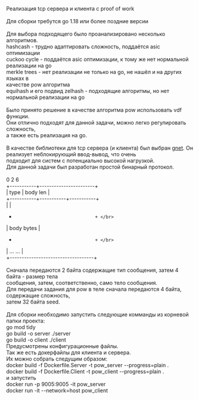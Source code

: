 Реализация tcp сервера и клиента с proof of work</br>
</br>
Для сборки требутся go 1.18 или более поздние версии</br>
</br>
Для выбора подходящего было проанализировано несколько алгоритмов.</br>
hashcash - трудно адаптировать сложность, поддаётся asic оптимизации</br>
cuckoo cycle - поддаётся asic оптимизации, к тому же нет нормальной реализации на go</br>
merkle trees - нет реализации не только на go, не нашёл и на других языках в </br>
качестве pow алгоритма</br>
equihash и его подвид zelhash - подходящие алгоритмы, но нет нормальной реализации на go</br>
</br>
Было принято решение в качестве алгоритма pow использовать vdf функции.</br>
Они отлично подходят для данной задачи, можно легко регулировать сложность,</br>
а также есть реализация на go.</br>
</br>
В качестве библиотеки для tcp сервера (и клиента) был выбран <a href="https://github.com/panjf2000/gnet">gnet</a>. Он реализует неблокирующий ввод-вывод, что очень</br>
подходит для систем с потенциально высокой нагрузкой.</br>
Для данной задачи был разработан простой бинарный протокол.</br>
</br>
 0           2                       6 </br>
 +-----------+-----------------------+ </br>
 |   type    |       body len        | </br>
 +-----------+-----------+-----------+ </br>
 |                                   | </br>
 +                                   + </br>
 |           body bytes              | </br>
 +                                   + </br>
 |            ... ...                | </br>
 +-----------------------------------+ </br>
 </br>
 Сначала передаются 2 байта содержащие тип сообщения, затем 4 байта - размер тела</br>
 сообщения, затем, соответственно, само тело сообщения.</br>
 Для передачи задания для pow в теле сначала передаются 4 байта, содержащие сложность,</br>
 затем 32 байта seed.</br>
 </br>
 Для сборки необходимо запустить следующие комманды из корневой папки проекта:</br>
 go mod tidy</br>
 go build -o server ./server</br>
 go build -o client ./client</br>
 Предусмотрены конфигурационные файлы.</br>
 Так же есть докерфайлы для клиента и сервера.</br>
 Их можно собрать следущим образом:</br>
 docker build -f Dockerfile.Server -t pow_server --progress=plain .</br>
 docker build -f Dockerfile.Client -t pow_client --progress=plain .</br>
 и запустить</br>
 docker run -p 9005:9005 -it pow_server</br>
 docker run -it --network=host pow_client</br>
